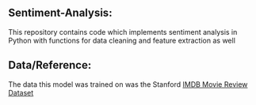 ## Sentiment-Analysis:
This repository contains code which implements sentiment analysis in Python with functions for data cleaning and feature extraction as well

## Data/Reference:

The data this model was trained on was the Stanford [IMDB Movie Review Dataset](http://ai.stanford.edu/~amaas/data/sentiment/)


